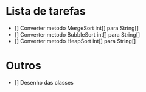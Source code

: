 # Lista de tarefas

- [] Converter metodo MergeSort int[] para String[]
- [] Converter metodo BubbleSort int[] para String[]
- [] Converter metodo HeapSort int[] para String[]

# Outros

- [] Desenho das classes